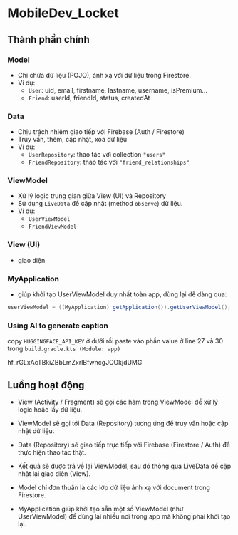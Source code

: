 # MobileDev_Locket

## Thành phần chính

### **Model**
- Chỉ chứa dữ liệu (POJO), ánh xạ với dữ liệu trong Firestore.
- Ví dụ:
  - `User`: uid, email, firstname, lastname, username, isPremium...
  - `Friend`: userId, friendId, status, createdAt

### **Data**
- Chịu trách nhiệm giao tiếp với Firebase (Auth / Firestore)
- Truy vấn, thêm, cập nhật, xóa dữ liệu
- Ví dụ:
  - `UserRepository`: thao tác với collection `"users"`
  - `FriendRepository`: thao tác với `"friend_relationships"`

### **ViewModel**
- Xử lý logic trung gian giữa View (UI) và Repository
- Sử dụng `LiveData` để cập nhật (method `observe`) dữ liệu.
- Ví dụ:
  - `UserViewModel`
  - `FriendViewModel`

### **View (UI)**
- giao diện

### **MyApplication**
- giúp khởi tạo UserViewModel duy nhất toàn app, dùng lại dễ dàng qua:
```java
userViewModel = ((MyApplication) getApplication()).getUserViewModel();
```

### Using AI to generate caption

copy `HUGGINGFACE_API_KEY` ở dưới rồi paste vào phần value ở line 27 và 30 trong `build.gradle.kts (Module: app)`

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

## Luồng hoạt động
- View (Activity / Fragment) sẽ gọi các hàm trong ViewModel để xử lý logic hoặc lấy dữ liệu.

- ViewModel sẽ gọi tới Data (Repository) tương ứng để truy vấn hoặc cập nhật dữ liệu.

- Data (Repository) sẽ giao tiếp trực tiếp với Firebase (Firestore / Auth) để thực hiện thao tác thật.

- Kết quả sẽ được trả về lại ViewModel, sau đó thông qua LiveData để cập nhật lại giao diện (View).

- Model chỉ đơn thuần là các lớp dữ liệu ánh xạ với document trong Firestore.

- MyApplication giúp khởi tạo sẵn một số ViewModel (như UserViewModel) để dùng lại nhiều nơi trong app mà không phải khởi tạo lại.